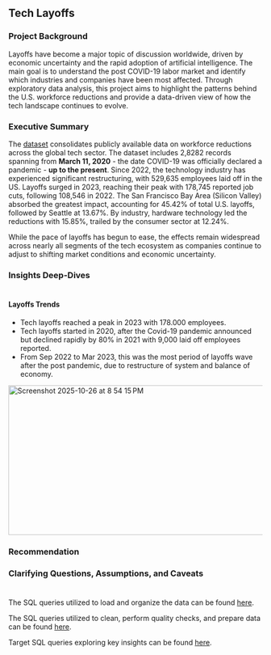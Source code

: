 ## Tech Layoffs

### Project Background

Layoffs have become a major topic of discussion worldwide, driven by economic uncertainty and the rapid adoption of artificial intelligence.  The main goal is to understand the post COVID-19 labor market and identify which industries and companies have been most affected. Through exploratory data analysis, this project aims to highlight the patterns behind the U.S. workforce reductions and provide a data-driven view of how the tech landscape continues to evolve.

### Executive Summary

The [dataset](https://www.kaggle.com/datasets/swaptr/layoffs-2022) consolidates publicly available data on workforce reductions across the global tech sector.  The dataset includes 2,8282 records spanning from **March 11, 2020** - the date COVID-19 was officially declared a pandemic - **up to the present**. Since 2022, the technology industry has experienced significant restructuring, with 529,635 employees laid off in the US. Layoffs surged in 2023, reaching their peak with 178,745 reported job cuts, following 108,546 in 2022. The San Francisco Bay Area (Silicon Valley) absorbed the greatest impact, accounting for 45.42% of total U.S. layoffs, followed by Seattle at 13.67%. By industry, hardware technology led the reductions with 15.85%, trailed by the consumer sector at 12.24%.

While the pace of layoffs has begun to ease, the effects remain widespread across nearly all segments of the tech ecosystem as companies continue to adjust to shifting market conditions and economic uncertainty.


### Insights Deep-Dives
#
#### Layoffs Trends
- Tech layoffs reached a peak in 2023 with 178.000 employees.
- Tech layoffs started in 2020, after the Covid-19 pandemic announced but declined rapidly by 80% in 2021 with 9,000 laid off employees reported.
- From Sep 2022 to Mar 2023, this was the most period of layoffs wave after the post pandemic, due to restructure of system and balance of economy. 
<img width="875" height="296" alt="Screenshot 2025-10-26 at 8 54 15 PM" src="https://github.com/user-attachments/assets/0f50a2c8-cc0c-4939-8608-42b98a4effb5" />









### Recommendation


### Clarifying Questions, Assumptions, and Caveats


#

The SQL queries utilized to load and organize the data can be found [here](https://github.com/hna778/SQL-Porfoio/blob/main/Layoffs/layoffs_Loading.sql).

The SQL queries utilized to clean, perform quality checks, and prepare data can be found [here](https://github.com/hna778/SQL-Porfoio/blob/main/Layoffs/layoffs_DataCleaning.sql).

Target SQL queries exploring key insights can be found [here](https://github.com/hna778/SQL-Porfoio/blob/main/Layoffs/layofss_EDA.sql).

